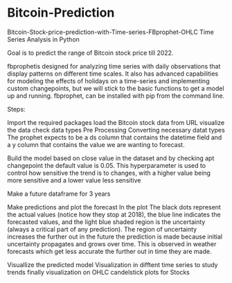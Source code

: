 # Bitcoin-Prediction

Bitcoin-Stock-price-prediction-with-Time-series-FBprophet-OHLC
Time Series Analysis in Python

Goal is to predict the range of Bitcoin stock price till 2022.

fbprophetis designed for analyzing time series with daily observations that display patterns on different time scales. It also has advanced capabilities for modeling the effects of holidays on a time-series and implementing custom changepoints, but we will stick to the basic functions to get a model up and running. fbprophet, can be installed with pip from the command line.

Steps:

Import the required packages
load the Bitcoin stock data from URL
visualize the data
check data types
Pre Processing
Converting necessary datat types
The prophet expects to be a ds column  that contains the datetime field and a y column that contains the value we are wanting to      forecast.

Build the model based on close value in the dataset and by checking apt changepoint the default value is 0.05. This hyperparameter is used to control how sensitive the trend is to changes, with a higher value being more sensitive and a lower value less sensitive

Make a future dataframe for 3 years

Make predictions and plot the forecast 
In the plot The black dots represent the actual values (notice how they stop at 2018), the blue line indicates the forecasted values, and the light blue shaded region is the uncertainty (always a critical part of any prediction). The region of uncertainty increases the further out in the future the prediction is made because initial uncertainty propagates and grows over time. This is observed in weather forecasts which get less accurate the further out in time they are made.

Visuallize the predicted model
Visualization in difftent time series to study trends
finally visualization on OHLC candelstick plots for Stocks 
